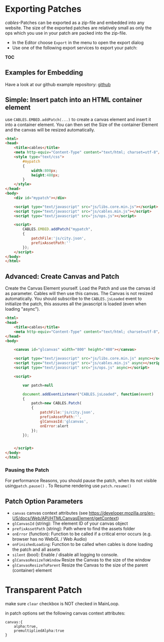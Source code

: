 # Exporting Patches

*cables*-Patches can be exported as a zip-file and embedded into any website. 
The size of the exported patches are relatively small as only the ops which you use in your patch are packed into the zip-file.

- In the Editor choose `Export` in the menu to open the export dialog
- Use one of the following export services to export your patch:

__TOC__

## Examples for Embedding

Have a look at our github example repository: [github](https://github.com/cables-gl/cables-embedding)

## Simple: Insert patch into an HTML container element

use `CABLES.EMBED.addPatch(...)` to create a canvas element and insert it into a container element. You can then set the Size of the container Element and the canvas will be resized automatically.

```html
<html>
<head>
    <title>cables</title>
    <meta http-equiv="Content-Type" content="text/html; charset=utf-8"/>
    <style type="text/css">
        #mypatch
        {
            width:800px;
            height:480px;
        }
    </style>
</head>
<body>
    <div id="mypatch"></div>

    <script type="text/javascript" src="js/libs.core.min.js"></script>
    <script type="text/javascript" src="js/cables.min.js"></script>
    <script type="text/javascript" src="js/ops.js"></script>

    <script>
        CABLES.EMBED.addPatch("mypatch",
        {
            patchFile:'js/city.json',
            prefixAssetPath:''
        });
    </script>
</body>
</html>

```


## Advanced: Create Canvas and Patch

Create the Canvas Element yourself. Load the Patch and use the canvas id as parameter. Cables will then use this canvas. The Canvas is not resized automatically.
You should subscribe to the `CABLES.jsLoaded` event to initialize the patch, this assures all the javascript is loaded (even when loading "async").

```html
<html>
<head>
    <title>cables</title>
    <meta http-equiv="Content-Type" content="text/html; charset=utf-8"/>
</head>
<body>

    <canvas id="glcanvas" width="800" height="480"></canvas>

    <script type="text/javascript" src="js/libs.core.min.js" async></script>
    <script type="text/javascript" src="js/cables.min.js" async></script>
    <script type="text/javascript" src="js/ops.js" async></script>

    <script>

        var patch=null

        document.addEventListener("CABLES.jsLoaded", function(event)
        {
            patch=new CABLES.Patch(
            {
                patchFile:'js/city.json',
                prefixAssetPath:'',
                glCanvasId:'glcanvas',
                onError:alert
            });
        });


    </script>
</body>
</html>
```

### Pausing the Patch

For performance Reasons, you should pause the patch, when its not visible using`patch.pause()` . To Resume rendering use `patch.resume()`

## Patch Option Parameters

- `canvas` canvas context attributes (see https://developer.mozilla.org/en-US/docs/Web/API/HTMLCanvasElement/getContext)
- `glCanvasId` (string): The element ID of your canvas object
- `prefixAssetPath` (string): Path where to find the assets folder
- `onError` (function): Function to be called if a critical error occurs (e.g. browser has no WebGL / Web Audio)
- `onFinishedLoading`: Function to be called when cables is done loading the patch and all assets
- `silent` (bool): Enable / disable all logging to console.
- `glCanvasResizeToWindow` Resize the Canvas to the size of the window
- `glCanvasResizeToParent` Resize the Canvas to the size of the parent (container) element

# Transparent Patch

make sure `clear` checkbox is NOT checked in MainLoop.

in patch options set the following canvas context attributes:

```
canvas:{
    alpha:true,
    premultipliedAlpha:true
}
```
